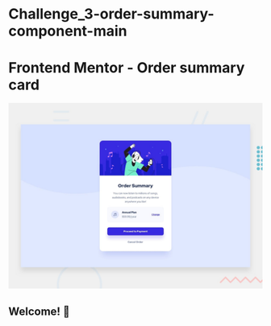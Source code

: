 # Challenge_3-order-summary-component-main
# Frontend Mentor - Order summary card

![Design preview for the Order summary card coding challenge](./design/desktop-preview.jpg)

## Welcome! 👋
